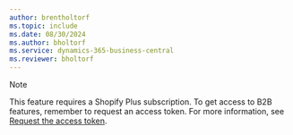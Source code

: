 ```yaml
---
author: brentholtorf
ms.topic: include
ms.date: 08/30/2024
ms.author: bholtorf
ms.service: dynamics-365-business-central
ms.reviewer: bholtorf
---
```


> [!NOTE]
> This feature requires a Shopify Plus subscription. To get access to B2B features, remember to request an access token. For more information, see [Request the access token](../../business-central/shopify/troubleshoot.md#request-the-access-token).
